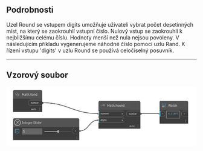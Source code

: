 ## Podrobnosti
Uzel Round se vstupem digits umožňuje uživateli vybrat počet desetinných míst, na který se zaokrouhlí vstupní číslo. Nulový vstup se zaokrouhlí k nejbližšímu celému číslu. Hodnoty menší než nula nejsou povoleny. V následujícím příkladu vygenerujeme náhodné číslo pomocí uzlu Rand. K řízení vstupu 'digits' v uzlu Round se používá celočíselný posuvník.
___
## Vzorový soubor

![Round (number, digits)](./DSCore.Math.Round(number,%20digits)_img.jpg)

